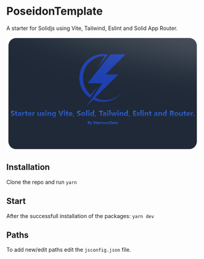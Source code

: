 # PoseidonTemplate

A starter for Solidjs using Vite, Tailwind, Eslint and Solid App Router.

![Screenshot](screenshot.png)

## Installation

Clone the repo and run `yarn`

## Start

After the successfull installation of the packages: `yarn dev`

## Paths

To add new/edit paths edit the `jsconfig.json` file.